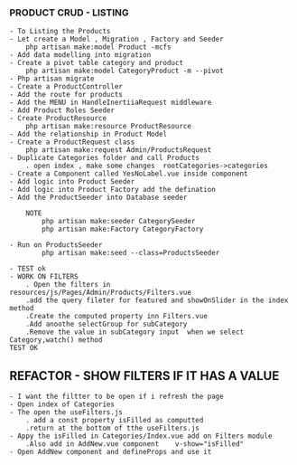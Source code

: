 ### PRODUCT CRUD - LISTING
    - To Listing the Products
    - Let create a Model , Migration , Factory and Seeder
        php artisan make:model Product -mcfs
    - Add data modelling into migration
    - Create a pivot table category and product
        php artisan make:model CategoryProduct -m --pivot
    - Php artisan migrate
    - Create a ProductController
    - Add the route for products
    - Add the MENU in HandleInertiiaRequest middleware
    - Add Product Roles Seeder
    - Create ProductResource
        php artisan make:resource ProductResource
    - Add the relationship in Product Model
    - Create a ProductRequest class
        php artisan make:request Admin/ProductsRequest
    - Duplicate Categories folder and call Products
        . open index , make some changes  rootCategories->categories
    - Create a Component called YesNoLabel.vue inside component
    - Add logic into Product Seeder
    - Add logic into Product Factory add the defination
    - Add the ProductSeeder into Database seeder

        NOTE
            php artisan make:seeder CategorySeeder
            php artisan make:Factory CategoryFactory

    - Run on ProductsSeeder
            php artisan make:seed --class=ProductsSeeder

    - TEST ok
    - WORK ON FILTERS
        . Open the filters in resources/js/Pages/Admin/Products/Filters.vue
        .add the query fileter for featured and showOnSlider in the index method 
        .Create the computed property inn Filters.vue
        .Add anoothe selectGroup for subCategory
        .Remove the value in subCategory input  when we select Category,watch() method
    TEST OK

## REFACTOR - SHOW FILTERS IF IT HAS A VALUE
    - I want the filtter to be open if i refresh the page
    - Open index of Categories
    - The open the useFilters.js
        . add a const property isFilled as computted
        .return at the bottom of tthe useFilters.js
    - Appy the isFilled in Categories/Index.vue add on Filters module 
        .Also add in AddNew.vue component    v-show="isFilled"
    - Open AddNew component and defineProps and use it 


        
        
    
